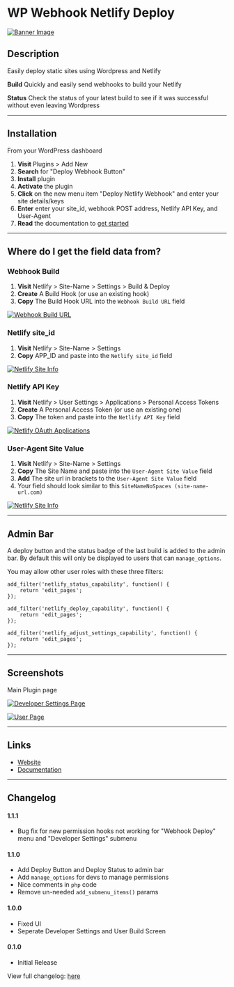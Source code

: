 # WP Webhook Netlify Deploy

[![Banner Image](https://github.com/lukethacoder/wp-netlify-webhook-deploy/blob/master/assets/banner-1544x500.jpg)](https://github.com/lukethacoder/wp-netlify-webhook-deploy)

## Description

Easily deploy static sites using Wordpress and Netlify

**Build** Quickly and easily send webhooks to build your Netlify

**Status** Check the status of your latest build to see if it was successful without even leaving Wordpress

---

## Installation

From your WordPress dashboard

1. **Visit** Plugins > Add New
2. **Search** for "Deploy Webhook Button"
3. **Install** plugin
4. **Activate** the plugin
5. **Click** on the new menu item "Deploy Netlify Webhook" and enter your site details/keys
6. **Enter** enter your site_id, webhook POST address, Netlify API Key, and User-Agent
7. **Read** the documentation to [get started](https://github.com/lukethacoder/wp-netlify-webhook-deploy)

---

## Where do I get the field data from?

### Webhook Build

1. **Visit** Netlify > Site-Name > Settings > Build & Deploy
2. **Create** A Build Hook (or use an existing hook)
3. **Copy** The Build Hook URL into the `Webhook Build URL` field

[![Webhook Build URL](https://github.com/lukethacoder/wp-netlify-webhook-deploy/blob/master/assets/screenshot-2.png)](https://github.com/lukethacoder/wp-netlify-webhook-deploy)

### Netlify site_id

1. **Visit** Netlify > Site-Name > Settings
2. **Copy** APP_ID and paste into the `Netlify site_id` field

[![Netlify Site Info](https://github.com/lukethacoder/wp-netlify-webhook-deploy/blob/master/assets/screenshot-3.png)](https://github.com/lukethacoder/wp-netlify-webhook-deploy)

### Netlify API Key

1. **Visit** Netlify > User Settings > Applications > Personal Access Tokens
2. **Create** A Personal Access Token (or use an existing one)
3. **Copy** The token and paste into the `Netlify API Key` field

[![Netlify OAuth Applications](https://github.com/lukethacoder/wp-netlify-webhook-deploy/blob/master/assets/screenshot-1.png)](https://github.com/lukethacoder/wp-netlify-webhook-deploy)

### User-Agent Site Value

1. **Visit** Netlify > Site-Name > Settings
2. **Copy** The Site Name and paste into the `User-Agent Site Value` field
3. **Add** The site url in brackets to the `User-Agent Site Value` field
4. Your field should look similar to this `SiteNameNoSpaces (site-name-url.com)`

[![Netlify Site Info](https://github.com/lukethacoder/wp-netlify-webhook-deploy/blob/master/assets/screenshot-3.png)](https://github.com/lukethacoder/wp-netlify-webhook-deploy)

---

## Admin Bar

A deploy button and the status badge of the last build is added to the admin bar. By default this will only be displayed to users that can `manage_options`.

You may allow other user roles with these three filters:

```
add_filter('netlify_status_capability', function() {
    return 'edit_pages';
});

add_filter('netlify_deploy_capability', function() {
    return 'edit_pages';
});

add_filter('netlify_adjust_settings_capability', function() {
    return 'edit_pages';
});
```

---

## Screenshots

Main Plugin page

[![Developer Settings Page](https://github.com/lukethacoder/wp-netlify-webhook-deploy/blob/master/assets/screenshot-1.png)](https://github.com/lukethacoder/wp-netlify-webhook-deploy)

[![User Page](https://github.com/lukethacoder/wp-netlify-webhook-deploy/blob/master/assets/screenshot-5.jpg)](https://github.com/lukethacoder/wp-netlify-webhook-deploy)

---

## Links

- [Website](https://github.com/lukethacoder/wp-netlify-webhook-deploy)
- [Documentation](https://github.com/lukethacoder/wp-netlify-webhook-deploy)

---

## Changelog

#### 1.1.1

- Bug fix for new permission hooks not working for "Webhook Deploy" menu and "Developer Settings" submenu

#### 1.1.0

- Add Deploy Button and Deploy Status to admin bar
- Add `manage_options` for devs to manage permissions
- Nice comments in `php` code
- Remove un-needed `add_submenu_items()` params

#### 1.0.0

- Fixed UI
- Seperate Developer Settings and User Build Screen

#### 0.1.0

- Initial Release

View full changelog: [here](https://github.com/lukethacoder/deploy-webhook-button)
